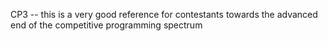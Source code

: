 CP3 -- this is a very good reference for contestants towards the advanced end of the competitive programming spectrum
